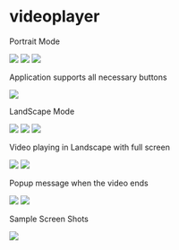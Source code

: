 # videoplayer



Portrait Mode

![](minipi1.png)
![](homescreenicon.jpg)
![](drawerscreenicon.jpg)

Application supports all necessary buttons

![](pm.jpg) 

LandScape Mode

![](minipi2.png)
![](vdss.jpg)
![](minipi3.png)

Video playing in Landscape with full screen

![](minipi3.png)
![](minipi4.png)

Popup message when the video ends

![](minipi5.png)
![](popup.jpg)

Sample Screen Shots

![](minipi6.png)
